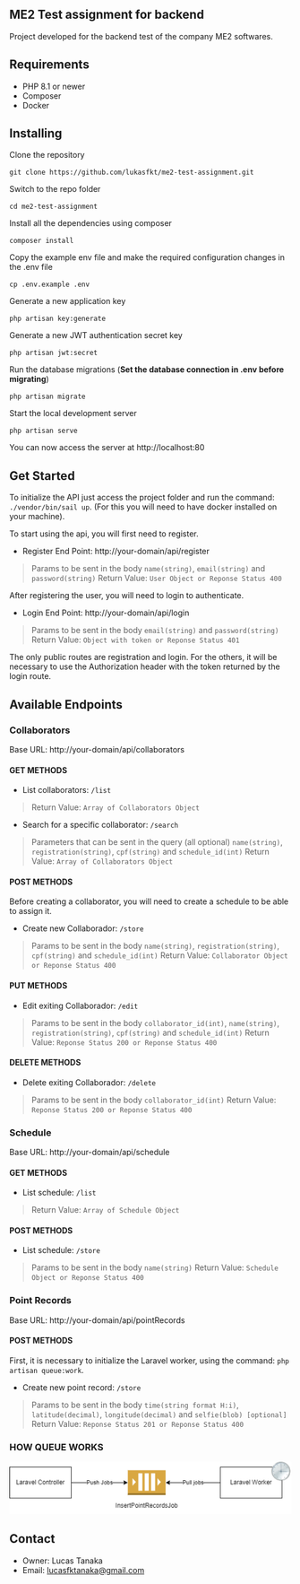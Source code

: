 ## ME2 Test assignment for backend
<p>Project developed for the backend test of the company ME2 softwares.</p>

## Requirements
<ul>
    <li>PHP 8.1 or newer</li>
    <li>Composer</li>
    <li>Docker</li>
</ul>

## Installing
Clone the repository

    git clone https://github.com/lukasfkt/me2-test-assignment.git

Switch to the repo folder

    cd me2-test-assignment

Install all the dependencies using composer

    composer install

Copy the example env file and make the required configuration changes in the .env file

    cp .env.example .env

Generate a new application key

    php artisan key:generate

Generate a new JWT authentication secret key

    php artisan jwt:secret

Run the database migrations (**Set the database connection in .env before migrating**)

    php artisan migrate

Start the local development server

    php artisan serve

You can now access the server at http://localhost:80

## Get Started

To initialize the API just access the project folder and run the command: `./vendor/bin/sail up`. (For this you will need to have docker installed on your machine).

To start using the api, you will first need to register.

* Register End Point: http://your-domain/api/register

> Params to be sent in the body
`name(string)`, `email(string)` and  `password(string)`
Return Value: `User Object or Reponse Status 400`

After registering the user, you will need to login to authenticate.

* Login End Point: http://your-domain/api/login

> Params to be sent in the body
`email(string)` and  `password(string)`
Return Value: `Object with token or Reponse Status 401`

The only public routes are registration and login. For the others, it will be necessary to use the Authorization header with the token returned by the login route.

## Available Endpoints

### Collaborators
Base URL: http://your-domain/api/collaborators

#### GET METHODS

* List collaborators: `/list`

> Return Value: `Array of Collaborators Object`

* Search for a specific collaborator: `/search`

> Parameters that can be sent in the query (all optional)
`name(string)`, `registration(string)`, `cpf(string)` and `schedule_id(int)`
Return Value: `Array of Collaborators Object`

#### POST METHODS

Before creating a collaborator, you will need to create a schedule to be able to assign it.

* Create new Collaborador: `/store`

> Params to be sent in the body
`name(string)`, `registration(string)`, `cpf(string)` and  `schedule_id(int)`
Return Value:  `Collaborator Object or Reponse Status 400`

#### PUT METHODS

* Edit exiting Collaborador: `/edit`

> Params to be sent in the body
`collaborator_id(int)`, `name(string)`, `registration(string)`, `cpf(string)` and  `schedule_id(int)`
Return Value:  `Reponse Status 200 or Reponse Status 400`

#### DELETE METHODS

* Delete exiting Collaborador: `/delete`

> Params to be sent in the body
`collaborator_id(int)`
Return Value:  `Reponse Status 200 or Reponse Status 400`

### Schedule
Base URL: http://your-domain/api/schedule

#### GET METHODS

* List schedule: `/list`

> Return Value: `Array of Schedule Object`

#### POST METHODS

* List schedule: `/store`

> Params to be sent in the body
`name(string)`
Return Value:  `Schedule Object or Reponse Status 400`

### Point Records
Base URL: http://your-domain/api/pointRecords

#### POST METHODS

First, it is necessary to initialize the Laravel worker, using the command: `php artisan queue:work`.

* Create new point record: `/store`

> Params to be sent in the body
`time(string format H:i)`,  `latitude(decimal)`, `longitude(decimal)` and `selfie(blob) [optional]` <br> Return Value:  `Reponse Status 201 or Reponse Status 400`

### HOW QUEUE WORKS

![How queue works](docs/images/queue_architecture.png)

## Contact

* Owner: Lucas Tanaka
* Email: lucasfktanaka@gmail.com
